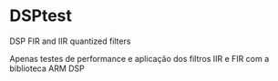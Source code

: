 # DSPtest
DSP FIR and IIR quantized filters

Apenas testes de performance e aplicação dos filtros IIR e FIR com a biblioteca ARM DSP
